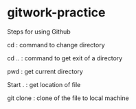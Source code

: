 # gitwork-practice
Steps for using Github

cd : command to change directory

cd .. : command to get exit of a directory 

pwd : get current directory

Start . : get location of file 

git clone : clone of the file to local machine

